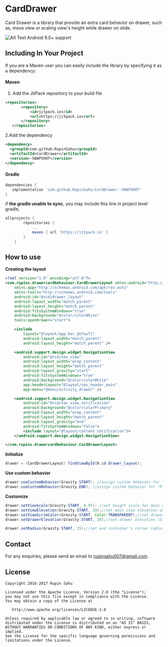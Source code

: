 # CardDrawer

Card Drawer is a library that provide an extra card behavior on drawer, such as, move view or scaling view's height while drawer on slide.

![Alt Text](https://raw.githubusercontent.com/RupinSahu/CardDrawer/master/CardDrawer.gif)
Android 9.0+ support

## Including In Your Project
If you are a Maven user you can easily include the library by specifying it as
a dependency:

#### Maven
1. Add the JitPack repository to your build file
 ``` xml
<repositories>
		<repository>
		    <id>jitpack.io</id>
		    <url>https://jitpack.io</url>
		</repository>
	</repositories>
```
2.Add the dependency

``` xml
<dependency>
  <groupId>com.github.RupinSahu</groupId>
  <artifactId>CardDrawer</artifactId>
  <version>-SNAPSHOT</version>
</dependency>
```
#### Gradle
```groovy
dependencies {
   implementation 'com.github.RupinSahu:CardDrawer:-SNAPSHOT'
}
```

if **the gradle unable to sync**, you may include this line in project level gradle,
```groovy
allprojects {
		repositories {
			...
			maven { url 'https://jitpack.io' }
		}
	}
```

## How to use
**Creating the layout**
```xml
<?xml version="1.0" encoding="utf-8"?>
<com.rupins.drawercardbehaviour.CardDrawerLayout xmlns:android="http://schemas.android.com/apk/res/android"
    xmlns:app="http://schemas.android.com/apk/res-auto"
    xmlns:tools="http://schemas.android.com/tools"
    android:id="@+id/drawer_layout"
    android:layout_width="match_parent"
    android:layout_height="match_parent"
    android:fitsSystemWindows="true"
    android:background="@color/colorWhite"
    tools:openDrawer="start">

    <include
        layout="@layout/app_bar_default"
        android:layout_width="match_parent"
        android:layout_height="match_parent" />

    <android.support.design.widget.NavigationView
        android:id="@+id/nav_view"
        android:layout_width="wrap_content"
        android:layout_height="match_parent"
        android:layout_gravity="start"
        android:fitsSystemWindows="true"
        android:background="@color/colorWhite"
        app:headerLayout="@layout/nav_header_main"
        app:menu="@menu/activity_drawer" />

    <android.support.design.widget.NavigationView
        android:id="@+id/nav_view_notification"
        android:background="@color/colorPrimary"
        android:layout_width="wrap_content"
        android:layout_height="match_parent"
        android:layout_gravity="end"
        android:fitsSystemWindows="false">
        <include layout="@layout/content_notification"/>
    </android.support.design.widget.NavigationView>

</com.rupins.drawercardbehaviour.CardDrawerLayout>

```

**Initialize**
```java
drawer = (CardDrawerLayout) findViewById(R.id.drawer_layout);
```

**Use custom behavior**
```java
drawer.useCustomBehavior(Gravity.START); //assign custom behavior for "Left" drawer
drawer.useCustomBehavior(Gravity.END); //assign custom behavior for "Right" drawer 
```

**Customize**
```java
drawer.setViewScale(Gravity.START, 0.9f); //set height scale for main view (0f to 1f)
drawer.setViewElevation(Gravity.START, 20);//set main view elevation when drawer open (dimension)
drawer.setViewScrimColor(Gravity.START, Color.TRANSPARENT);//set drawer overlay coloe (color)
drawer.setDrawerElevation(Gravity.START, 20);//set drawer elevation (dimension)

drawer.setRadius(Gravity.START, 25);//set end container's corner radius (dimension)
```

## Contact
For any enquiries, please send an email to rupinsahu007@gmail.com. 

## License

    Copyright 2016-2017 Rupin Sahu

    Licensed under the Apache License, Version 2.0 (the "License");
    you may not use this file except in compliance with the License.
    You may obtain a copy of the License at

       http://www.apache.org/licenses/LICENSE-2.0

    Unless required by applicable law or agreed to in writing, software
    distributed under the License is distributed on an "AS IS" BASIS,
    WITHOUT WARRANTIES OR CONDITIONS OF ANY KIND, either express or implied.
    See the License for the specific language governing permissions and
    limitations under the License.
